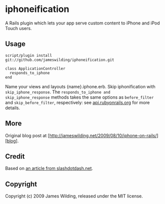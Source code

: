 # iphoneification

A Rails plugin which lets your app serve custom content to iPhone and iPod Touch users.

## Usage

    script/plugin install git://github.com/jameswilding/iphoneification.git
	
    class ApplicationController
      responds_to_iphone
    end

Name your views and layouts {name}.iphone.erb. Skip iphonification with <code>skip_iphone_response</code>. The <code>responds_to_iphone and skip_iphone_response</code> methods takes the same options as <code>before_filter</code> and <code>skip_before_filter</code>, respectively: see [api.rubyonrails.org][api] for more details.

## More

Original blog post at	[http://jameswilding.net/2009/08/10/iphone-on-rails/][blog].

## Credit

Based on [an article from slashdotdash.net][slash].

## Copyright

Copyright (c) 2009 James Wilding, released under the MIT license.

[api]: http://api.rubyonrails.org/
[blog]: http://jameswilding.net/2009/08/10/iphone-on-rails/
[slash]: http://www.slashdotdash.net/2007/12/04/iphone-on-rails-creating-an-iphone-optimised-version-of-your-rails-site-using-iui-and-rails-2/